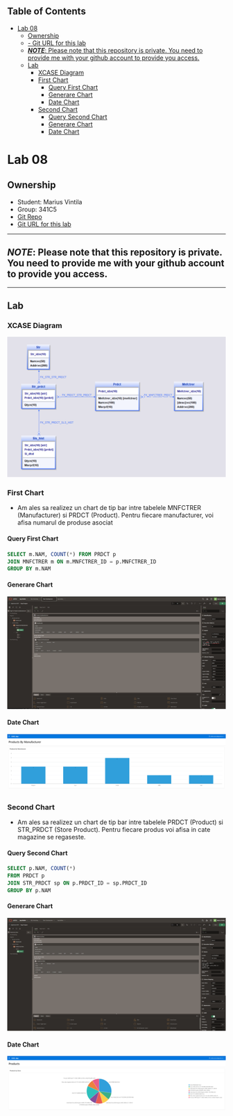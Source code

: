 ## Table of Contents

- [Lab 08](#lab-08)
  - [Ownership](#ownership)
  - [- Git URL for this lab](#--git-url-for-this-lab)
  - [**_NOTE_**: Please note that this repository is private. You need to provide me with your github account to provide you access.](#note-please-note-that-this-repository-is-private-you-need-to-provide-me-with-your-github-account-to-provide-you-access)
  - [Lab](#lab)
    - [XCASE Diagram](#xcase-diagram)
    - [First Chart](#first-chart)
      - [Query First Chart](#query-first-chart)
      - [Generare Chart](#generare-chart)
      - [Date Chart](#date-chart)
    - [Second Chart](#second-chart)
      - [Query Second Chart](#query-second-chart)
      - [Generare Chart](#generare-chart-1)
      - [Date Chart](#date-chart-1)


# Lab 08
## Ownership
- Student: Marius Vintila
- Group: 341C5
- [Git Repo](https://github.com/Mr-Vinti/SCAD_Labs)
- [Git URL for this lab](https://github.com/Mr-Vinti/SCAD_Labs/tree/master/08Lab)
---
**_NOTE_**: Please note that this repository is private. You need to provide me with your github account to provide you access.
---

---
## Lab

### XCASE Diagram
![XCASE](XCASE_DIAGRAM.png)

### First Chart
- Am ales sa realizez un chart de tip bar intre tabelele MNFCTRER (Manufacturer) si PRDCT (Product). Pentru fiecare manufacturer, voi afisa numarul de produse asociat

#### Query First Chart
```sql
SELECT m.NAM, COUNT(*) FROM PRDCT p
JOIN MNFCTRER m ON m.MNFCTRER_ID = p.MNFCTRER_ID
GROUP BY m.NAM
```

#### Generare Chart
![Generare_First_Chart](GenerareFirstChart.png)

#### Date Chart
![Date_First_Chart](DateFirstChart.png)

### Second Chart
- Am ales sa realizez un chart de tip bar intre tabelele PRDCT (Product) si STR_PRDCT (Store Product). Pentru fiecare produs voi afisa in cate magazine se regaseste.

#### Query Second Chart
```sql
SELECT p.NAM, COUNT(*)
FROM PRDCT p
JOIN STR_PRDCT sp ON p.PRDCT_ID = sp.PRDCT_ID
GROUP BY p.NAM
```

#### Generare Chart
![Generare_Second_Chart](GenerareSecondChart.png)

#### Date Chart
![Date_Second_Chart](DateSecondChart.png)

